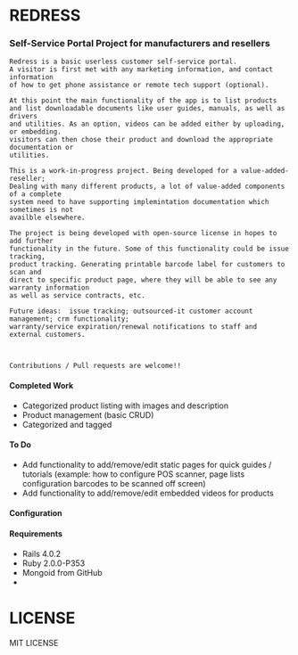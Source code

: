 # REDRESS
### Self-Service Portal Project for manufacturers and resellers

```no-highlight
Redress is a basic userless customer self-service portal.
A visitor is first met with any marketing information, and contact information
of how to get phone assistance or remote tech support (optional).

At this point the main functionality of the app is to list products
and list downloadable documents like user guides, manuals, as well as drivers
and utilities. As an option, videos can be added either by uploading, or embedding.
visitors can then chose their product and download the appropriate documentation or
utilities.

This is a work-in-progress project. Being developed for a value-added-reseller;
Dealing with many different products, a lot of value-added components of a complete
system need to have supporting implemintation documentation which sometimes is not 
availble elsewhere.

The project is being developed with open-source license in hopes to add further
functionality in the future. Some of this functionality could be issue tracking,
product tracking. Generating printable barcode label for customers to scan and
direct to specific product page, where they will be able to see any warranty information
as well as service contracts, etc.

Future ideas:  issue tracking; outsourced-it customer account management; crm functionality;
warranty/service expiration/renewal notifications to staff and external customers.



Contributions / Pull requests are welcome!!
```
   
   

#### Completed Work
* Categorized product listing with images and description
* Product management (basic CRUD)
* Categorized and tagged


#### To Do
* Add functionality to add/remove/edit static pages for quick guides / tutorials (example: how to configure POS scanner, page lists configuration barcodes to be scanned off screen)
* Add functionality to add/remove/edit embedded videos for products

   


#### Configuration
   



#### Requirements
*   Rails 4.0.2
*   Ruby 2.0.0-P353
*   Mongoid from GitHub
*   

# LICENSE

MIT LICENSE